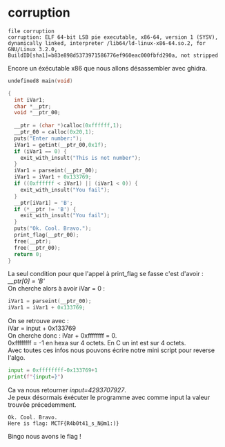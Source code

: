 # corruption
```
file corruption
corruption: ELF 64-bit LSB pie executable, x86-64, version 1 (SYSV), dynamically linked, interpreter /lib64/ld-linux-x86-64.so.2, for GNU/Linux 3.2.0, BuildID[sha1]=b83e898d5373971586776ef960eac000fbfd290a, not stripped
```
Encore un éxécutable x86 que nous allons désassembler avec ghidra.  
```c
undefined8 main(void)

{
  int iVar1;
  char *__ptr;
  void *__ptr_00;
  
  __ptr = (char *)calloc(0xffffff,1);
  __ptr_00 = calloc(0x20,1);
  puts("Enter number:");
  iVar1 = getint(__ptr_00,0x1f);
  if (iVar1 == 0) {
    exit_with_insult("This is not number");
  }
  iVar1 = parseint(__ptr_00);
  iVar1 = iVar1 + 0x133769;
  if ((0xffffff < iVar1) || (iVar1 < 0)) {
    exit_with_insult("You fail");
  }
  __ptr[iVar1] = 'B';
  if (*__ptr != 'B') {
    exit_with_insult("You fail");
  }
  puts("Ok. Cool. Bravo.");
  print_flag(__ptr_00);
  free(__ptr);
  free(__ptr_00);
  return 0;
}
```
La seul condition pour que l'appel à print_flag se fasse c'est d'avoir : *__ptr[0] = 'B'*  
On cherche alors à avoir iVar = 0 : 
```c
iVar1 = parseint(__ptr_00);
iVar1 = iVar1 + 0x133769;
```
On se retrouve avec :  
iVar = input + 0x133769  
On cherche donc : iVar + 0xffffffff = 0.  
0xffffffff = -1 en hexa sur 4 octets. En C un int est sur 4 octets.  
Avec toutes ces infos nous pouvons écrire notre mini script pour reverse l'algo.  
```python
input = 0xffffffff-0x133769+1
print(f"{input=}")
```
Ca va nous retourner *input=4293707927*.  
Je peux désormais éxécuter le programme avec comme input la valeur trouvée précedemment.  
```
Ok. Cool. Bravo.
Here is flag: MCTF{R4b0t41_s_N@m1:)}
```
Bingo nous avons le flag !